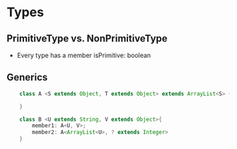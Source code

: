 # Types

## PrimitiveType vs. NonPrimitiveType
  * Every type has a member isPrimitive: boolean


## Generics
```java
    class A <S extends Object, T extends Object> extends ArrayList<S> {

    }

    class B <U extends String, V extends Object>{
        member1: A<U, V>;
        member2: A<ArrayList<U>, ? extends Integer>
    }
```